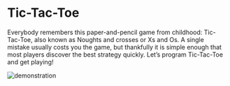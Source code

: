 # Tic-Tac-Toe
Everybody remembers this paper-and-pencil game from childhood: Tic-Tac-Toe, also known as Noughts and crosses or Xs and Os. A single mistake usually costs you the game, but thankfully it is simple enough that most players discover the best strategy quickly. Let’s program Tic-Tac-Toe and get playing!

![demonstration](https://user-images.githubusercontent.com/84982279/166096226-0ff70d39-f563-4aff-aeac-dfaaf1a54139.gif)
